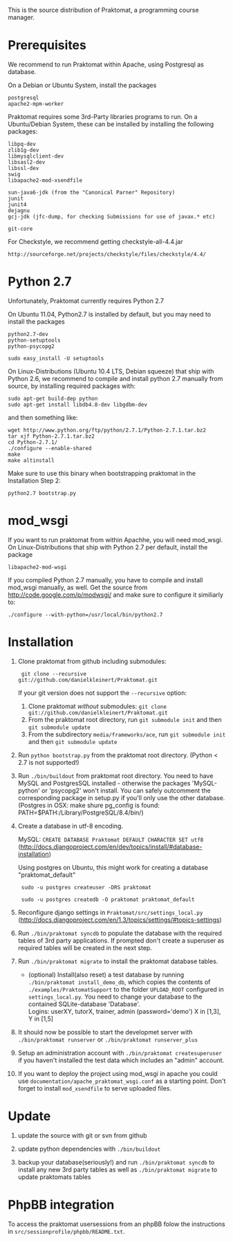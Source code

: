 This is the source distribution of Praktomat, a programming course manager.

Prerequisites
============
  We recommend to run Praktomat within Apache, using Postgresql as
  database.

  On a Debian or Ubuntu System, install the packages

    postgresql
    apache2-mpm-worker	

  Praktomat requires some 3rd-Party libraries programs to run.
  On a Ubuntu/Debian System, these can be installed by installing the following packages:

    libpq-dev
    zlib1g-dev
    libmysqlclient-dev
    libsasl2-dev
    libssl-dev
    swig
    libapache2-mod-xsendfile

    sun-java6-jdk (from the "Canonical Parner" Repository)
    junit
    junit4
    dejagnu
    gcj-jdk (jfc-dump, for checking Submissions for use of javax.* etc)
   
    git-core

 For Checkstyle, we recommend getting checkstyle-all-4.4.jar  

    http://sourceforge.net/projects/checkstyle/files/checkstyle/4.4/


Python 2.7
==========
  Unfortunately, Praktomat currently requires Python 2.7

  On Ubuntu 11.04, Python2.7 is installed by default,
  but you may need to install the packages

    python2.7-dev
    python-setuptools
    python-psycopg2
    
    sudo easy_install -U setuptools

  On Linux-Distributions (Ubuntu 10.4 LTS, Debian squeeze) that 
  ship with Python 2.6, we recommend to compile and install
  python 2.7 manually from source, by installing required packages with:

    sudo apt-get build-dep python
    sudo apt-get install libdb4.8-dev libgdbm-dev  

  and then something like:

    wget http://www.python.org/ftp/python/2.7.1/Python-2.7.1.tar.bz2
    tar xjf Python-2.7.1.tar.bz2
    cd Python-2.7.1/
    ./configure --enable-shared
    make 
    make altinstall

  Make sure to use this binary when bootstrapping praktomat in 
  the Installation Step 2: 

    python2.7 bootstrap.py
 
mod_wsgi
========
  If you want to run praktomat from within Apachhe, you will need mod_wsgi.
  On Linux-Distributions that ship with Python 2.7 per default, install
  the package

    libapache2-mod-wsgi


  If you compiled Python 2.7 manually, you have to compile
  and install mod_wsgi manually, as well. Get the source from
    http://code.google.com/p/modwsgi/
  and make sure to configure it similiarly to:

    ./configure --with-python=/usr/local/bin/python2.7


 


Installation 
============

1. Clone praktomat from github including submodules: 

        git clone --recursive git://github.com/danielkleinert/Praktomat.git

    If your git version does not support the `--recursive` option:

     1. Clone praktomat *without* submodules: `git clone git://github.com/danielkleinert/Praktomat.git`
     2. From the praktomat root directory,            run `git submodule init` and then `git submodule update`
     3. From the subdirectory `media/frameworks/ace`, run `git submodule init` and then `git submodule update`

2. Run `python bootstrap.py` from the praktomat root directory. (Python < 2.7 is not supported!)

3. Run `./bin/buildout` from praktomat root directory. 
   You need to have MySQL and PostgresSQL installed - otherwise the packages 'MySQL-python' or 'psycopg2' won't install. You can safely outcomment the corresponding package in setup.py if you'll only use the other database.  (Postgres in OSX: make shure pg_config is found: PATH=$PATH:/Library/PostgreSQL/8.4/bin/)

4. Create a database in utf-8 encoding. 

    MySQL: `CREATE DATABASE Praktomat DEFAULT CHARACTER SET utf8` (http://docs.djangoproject.com/en/dev/topics/install/#database-installation)

    Using postgres on Ubuntu, this might work for creating a database "praktomat_default"

        sudo -u postgres createuser -DRS praktomat

        sudo -u postgres createdb -O praktomat praktomat_default
	
5. Reconfigure django settings in `Praktomat/src/settings_local.py` (http://docs.djangoproject.com/en/1.3/topics/settings/#topics-settings)

6. Run `./bin/praktomat syncdb` to populate the database with the required tables of 3rd party applications. If prompted don't create a superuser as required tables will be created in the next step.
	
7. Run `./bin/praktomat migrate` to install the praktomat database tables.
	* (optional) Install(also reset) a test database by running `./bin/praktomat install_demo_db`, which copies the contents of `./examples/PraktomatSupport` to the folder `UPLOAD_ROOT` configured in `settings_local.py`. 
	  You need to change your database to the contained SQLite-database 'Database'.  
	  Logins: userXY, tutorX, trainer, admin (password='demo') X in [1,3], Y in [1,5]

8. It should now be possible to start the developmet server with `./bin/praktomat runserver` or `./bin/praktomat runserver_plus`

9. Setup an administration account with `./bin/praktomat createsuperuser` if you haven't installed the test data which includes an "admin" account.

10. If you want to deploy the project using mod_wsgi in apache you could use `documentation/apache_praktomat_wsgi.conf` as a starting point. Don't forget to install `mod_xsendfile` to serve uploaded files. 


Update 
======

1. update the source with git or svn from github

2. update python dependencies with `./bin/buildout`

3. backup your database(seriously!) and run `./bin/praktomat syncdb` to install any new 3rd party tables as well as `./bin/praktomat migrate` to update praktomats tables


PhpBB integration 
=================

To access the praktomat usersessions from an phpBB folow the instructions in `src/sessionprofile/phpbb/README.txt`.

